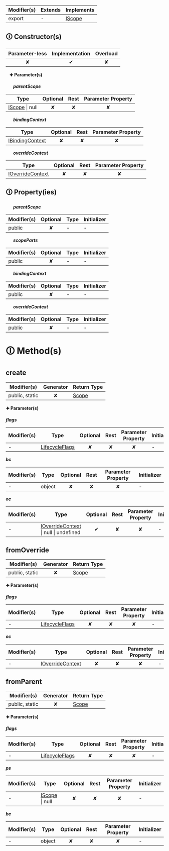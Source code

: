 | Modifier(s)                            | Extends                      | Implements                                    |
|----------------------------------------|------------------------------|-----------------------------------------------|
| export | - | [IScope](https://hamedfathi.gitbook.io/aurelia-2-doc-api/runtime/interface/observation/iscope) |

## &#128712; Constructor(s)

| Parameter-less                         | Implementation                          | Overload                          |
|:--------------------------------------:|:---------------------------------------:|:---------------------------------:|
| ✘ | ✔ | ✘ |

&nbsp;&nbsp; **&#128966; Parameter(s)**

&nbsp;&nbsp;&nbsp;&nbsp;&nbsp; _**parentScope**_

| Type                        | Optional                           | Rest                          | Parameter Property                          |
|-----------------------------|:----------------------------------:|:-----------------------------:|:-------------------------------------------:|
| [IScope](https://hamedfathi.gitbook.io/aurelia-2-doc-api/runtime/interface/observation/iscope) &#124; null | ✘  | ✘ | ✘ |

&nbsp;&nbsp;&nbsp;&nbsp;&nbsp; _**bindingContext**_

| Type                        | Optional                           | Rest                          | Parameter Property                          |
|-----------------------------|:----------------------------------:|:-----------------------------:|:-------------------------------------------:|
| [IBindingContext](https://hamedfathi.gitbook.io/aurelia-2-doc-api/runtime/interface/observation/ibindingcontext) | ✘  | ✘ | ✘ |

&nbsp;&nbsp;&nbsp;&nbsp;&nbsp; _**overrideContext**_

| Type                        | Optional                           | Rest                          | Parameter Property                          |
|-----------------------------|:----------------------------------:|:-----------------------------:|:-------------------------------------------:|
| [IOverrideContext](https://hamedfathi.gitbook.io/aurelia-2-doc-api/runtime/interface/observation/ioverridecontext) | ✘  | ✘ | ✘ |

## &#128712; Property(ies)

&nbsp;&nbsp;&nbsp;&nbsp;&nbsp; _**parentScope**_

| Modifier(s)                               | Optional                           | Type                        | Initializer                       |
|-------------------------------------------|:----------------------------------:|-----------------------------|-----------------------------------|
| public | ✘ | - | - |

&nbsp;&nbsp;&nbsp;&nbsp;&nbsp; _**scopeParts**_

| Modifier(s)                               | Optional                           | Type                        | Initializer                       |
|-------------------------------------------|:----------------------------------:|-----------------------------|-----------------------------------|
| public | ✘ | - | - |

&nbsp;&nbsp;&nbsp;&nbsp;&nbsp; _**bindingContext**_

| Modifier(s)                               | Optional                           | Type                        | Initializer                       |
|-------------------------------------------|:----------------------------------:|-----------------------------|-----------------------------------|
| public | ✘ | - | - |

&nbsp;&nbsp;&nbsp;&nbsp;&nbsp; _**overrideContext**_

| Modifier(s)                               | Optional                           | Type                        | Initializer                       |
|-------------------------------------------|:----------------------------------:|-----------------------------|-----------------------------------|
| public | ✘ | - | - |

# &#128712; Method(s)

## create

| Modifier(s)                              | Generator                          | Return Type                       |
|------------------------------------------|:----------------------------------:|-----------------------------------|
| public, static | ✘ | [Scope](https://hamedfathi.gitbook.io/aurelia-2-doc-api/runtime/observation/class/binding-context/scope) |

**&#128966; Parameter(s)**

_**flags**_

| Modifier(s)                              | Type                        | Optional                           | Rest                          | Parameter Property                          | Initializer                       |
|------------------------------------------|-----------------------------|:----------------------------------:|:-----------------------------:|:-------------------------------------------:|-----------------------------------|
| - | [LifecycleFlags](https://hamedfathi.gitbook.io/aurelia-2-doc-api/runtime/enum/flags/lifecycleflags) | ✘  | ✘ | ✘ | - |

_**bc**_

| Modifier(s)                              | Type                        | Optional                           | Rest                          | Parameter Property                          | Initializer                       |
|------------------------------------------|-----------------------------|:----------------------------------:|:-----------------------------:|:-------------------------------------------:|-----------------------------------|
| - | object | ✘  | ✘ | ✘ | - |

_**oc**_

| Modifier(s)                              | Type                        | Optional                           | Rest                          | Parameter Property                          | Initializer                       |
|------------------------------------------|-----------------------------|:----------------------------------:|:-----------------------------:|:-------------------------------------------:|-----------------------------------|
| - | [IOverrideContext](https://hamedfathi.gitbook.io/aurelia-2-doc-api/runtime/interface/observation/ioverridecontext) &#124; null &#124; undefined | ✔  | ✘ | ✘ | - |

## fromOverride

| Modifier(s)                              | Generator                          | Return Type                       |
|------------------------------------------|:----------------------------------:|-----------------------------------|
| public, static | ✘ | [Scope](https://hamedfathi.gitbook.io/aurelia-2-doc-api/runtime/observation/class/binding-context/scope) |

**&#128966; Parameter(s)**

_**flags**_

| Modifier(s)                              | Type                        | Optional                           | Rest                          | Parameter Property                          | Initializer                       |
|------------------------------------------|-----------------------------|:----------------------------------:|:-----------------------------:|:-------------------------------------------:|-----------------------------------|
| - | [LifecycleFlags](https://hamedfathi.gitbook.io/aurelia-2-doc-api/runtime/enum/flags/lifecycleflags) | ✘  | ✘ | ✘ | - |

_**oc**_

| Modifier(s)                              | Type                        | Optional                           | Rest                          | Parameter Property                          | Initializer                       |
|------------------------------------------|-----------------------------|:----------------------------------:|:-----------------------------:|:-------------------------------------------:|-----------------------------------|
| - | [IOverrideContext](https://hamedfathi.gitbook.io/aurelia-2-doc-api/runtime/interface/observation/ioverridecontext) | ✘  | ✘ | ✘ | - |

## fromParent

| Modifier(s)                              | Generator                          | Return Type                       |
|------------------------------------------|:----------------------------------:|-----------------------------------|
| public, static | ✘ | [Scope](https://hamedfathi.gitbook.io/aurelia-2-doc-api/runtime/observation/class/binding-context/scope) |

**&#128966; Parameter(s)**

_**flags**_

| Modifier(s)                              | Type                        | Optional                           | Rest                          | Parameter Property                          | Initializer                       |
|------------------------------------------|-----------------------------|:----------------------------------:|:-----------------------------:|:-------------------------------------------:|-----------------------------------|
| - | [LifecycleFlags](https://hamedfathi.gitbook.io/aurelia-2-doc-api/runtime/enum/flags/lifecycleflags) | ✘  | ✘ | ✘ | - |

_**ps**_

| Modifier(s)                              | Type                        | Optional                           | Rest                          | Parameter Property                          | Initializer                       |
|------------------------------------------|-----------------------------|:----------------------------------:|:-----------------------------:|:-------------------------------------------:|-----------------------------------|
| - | [IScope](https://hamedfathi.gitbook.io/aurelia-2-doc-api/runtime/interface/observation/iscope) &#124; null | ✘  | ✘ | ✘ | - |

_**bc**_

| Modifier(s)                              | Type                        | Optional                           | Rest                          | Parameter Property                          | Initializer                       |
|------------------------------------------|-----------------------------|:----------------------------------:|:-----------------------------:|:-------------------------------------------:|-----------------------------------|
| - | object | ✘  | ✘ | ✘ | - |